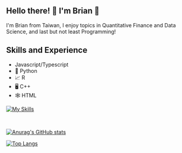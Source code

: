 ## Hello there! :wave: I'm Brian :partying_face:
I'm Brian from Taiwan, I enjoy topics in Quantitative Finance and Data Science, and last but not least Programming!

## Skills and Experience
* Javascript/Typescript
* 🐍 Python
* 📈 R
* 🖥️ C++
* 🕸️ HTML<br />

[![My Skills](https://skillicons.dev/icons?i=py,r,cpp,html,js,ts,react,next&theme=dark)](https://skillicons.dev)

<br />

[![Anurag's GitHub stats](https://github-readme-stats.vercel.app/api?username=BriAnWuu&count_private=true&show_icons=true&theme=transparent)](https://github.com/anuraghazra/github-readme-stats)

[![Top Langs](https://github-readme-stats.vercel.app/api/top-langs/?username=BriAnWuu&layout=compact)](https://github.com/anuraghazra/github-readme-stats)
